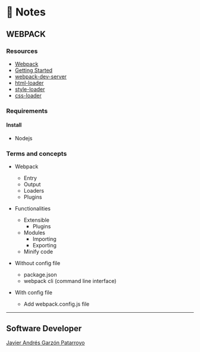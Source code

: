 # :memo: Notes
## WEBPACK

### Resources
* [Webpack](https://webpack.js.org/)
* [Getting Started](https://webpack.js.org/guides/getting-started/)
* [webpack-dev-server](https://github.com/webpack/webpack-dev-server)
* [html-loader](https://webpack.js.org/loaders/html-loader/)
* [style-loader](https://webpack.js.org/loaders/style-loader/)
* [css-loader](https://webpack.js.org/loaders/css-loader/)

### Requirements
#### Install
* Nodejs

### Terms and concepts
* Webpack
  - Entry
  - Output
  - Loaders
  - Plugins

* Functionalities
  * Extensible
    - Plugins
  * Modules
    - Importing
    - Exporting
  - Minify code

* Without config file
  - package.json
  - webpack cli (command line interface)

* With config file
  - Add webpack.config.js file

- - -
## Software Developer
[Javier Andrés Garzón Patarroyo](https://www.javierandresgp.com)
